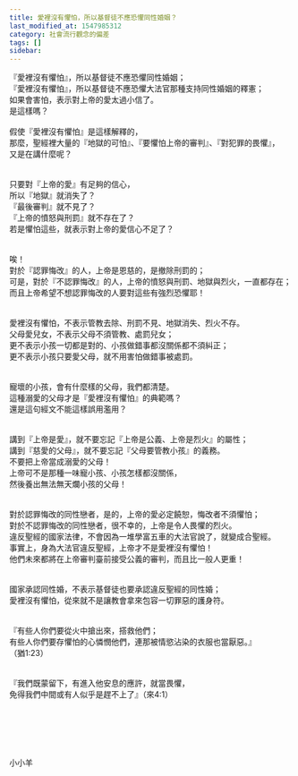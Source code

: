 ```yaml
---
title: 愛裡沒有懼怕，所以基督徒不應恐懼同性婚姻？
last_modified_at: 1547985312
category: 社會流行觀念的偏差
tags: []
sidebar: 
---
```


<p>『愛裡沒有懼怕』，所以基督徒不應恐懼同性婚姻；<br/>『愛裡沒有懼怕』，所以基督徒不應恐懼大法官那種支持同性婚姻的釋憲；<br/>如果會害怕，表示對上帝的愛太過小信了。<br/>是這樣嗎？<br/><!--more--><br/>假使『愛裡沒有懼怕』是這樣解釋的，<br/>那麼，聖經裡大量的『地獄的可怕』、『要懼怕上帝的審判』、『對犯罪的畏懼』，<br/>又是在講什麼呢？<br/><br/><br/>只要對『上帝的愛』有足夠的信心，<br/>所以『地獄』就消失了？<br/>『最後審判』就不見了？<br/>『上帝的憤怒與刑罰』就不存在了？<br/>若是懼怕這些，就表示對上帝的愛信心不足了？<br/><br/><br/>唉！<br/>對於『認罪悔改』的人，上帝是恩慈的，是撤除刑罰的；<br/>可是，對於『不認罪悔改』的人，上帝的憤怒與刑罰、地獄與烈火，一直都存在；<br/>而且上帝希望不想認罪悔改的人要對這些有強烈恐懼耶！<br/><br/><br/>愛裡沒有懼怕，不表示管教去除、刑罰不見、地獄消失、烈火不存。<br/>父母愛兒女，不表示父母不須管教、處罰兒女；<br/>更不表示小孩一切都是對的、小孩做錯事都沒關係都不須糾正；<br/>更不表示小孩只要愛父母，就不用害怕做錯事被處罰。<br/><br/><br/>寵壞的小孩，會有什麼樣的父母，我們都清楚。<br/>這種溺愛的父母才是『愛裡沒有懼怕』的典範嗎？<br/>還是這句經文不能這樣誤用濫用？<br/><br/><br/>講到『上帝是愛』，就不要忘記『上帝是公義、上帝是烈火』的屬性；<br/>講到『慈愛的父母』，就不要忘記『父母要管教小孩』的義務。<br/>不要把上帝當成溺愛的父母！<br/>上帝可不是那種一味寵小孩、小孩怎樣都沒關係，<br/>然後養出無法無天爛小孩的父母！<br/><br/><br/>對於認罪悔改的同性戀者，是的，上帝的愛必定饒恕，悔改者不須懼怕；<br/>對於不認罪悔改的同性戀者，很不幸的，上帝是令人畏懼的烈火。<br/>違反聖經的國家法律，不會因為一堆學富五車的大法官說了，就變成合聖經。<br/>事實上，身為大法官違反聖經，上帝才不是愛裡沒有懼怕！<br/>他們未來都將在上帝審判臺前接受公義的審判，而且比一般人更重！<br/><br/><br/>國家承認同性婚，不表示基督徒也要承認違反聖經的同性婚；<br/>愛裡沒有懼怕，從來就不是讓教會拿來包容一切罪惡的護身符。<br/><br/><br/>『有些人你們要從火中搶出來，搭救他們；<br/>有些人你們要存懼怕的心憐憫他們，連那被情慾沾染的衣服也當厭惡。』<br/>（猶1:23）<br/><br/><br/>『我們既蒙留下，有進入他安息的應許，就當畏懼，<br/>免得我們中間或有人似乎是趕不上了』（來4:1）<br/><br/><br/><br/><br/><br/><br/>小小羊<br/><br/><br/><br/><br/><br/></p>